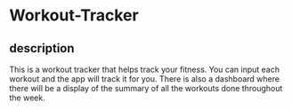 # Workout-Tracker

## description
This is a workout tracker that helps track your fitness. You can input each workout and the app will track it for you. There is also a dashboard where there will be a display of the summary of all the workouts done throughout the week. 